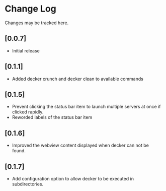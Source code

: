 # Change Log

Changes may be tracked here.

## [0.0.7]

- Initial release

## [0.1.1]

- Added decker crunch and decker clean to available commands

## [0.1.5]

- Prevent clicking the status bar item to launch multiple servers at once if clicked rapidly.
- Reworded labels of the status bar item

## [0.1.6]

- Improved the webview content displayed when decker can not be found.

## [0.1.7]

- Add configuration option to allow decker to be executed in subdirectories.
